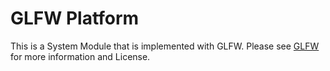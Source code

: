 # GLFW Platform
This is a System Module that is implemented with GLFW.
Please see [GLFW](https://github.com/glfw/glfw) for more information and License.
